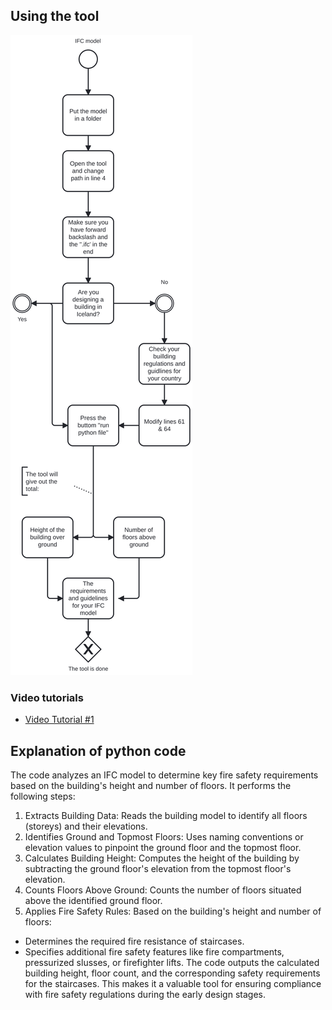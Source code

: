 ## Using the tool
![Diagram of BIM use case](diagram.svg)

### Video tutorials

- [Video Tutorial #1](https://youtu.be/****)


## Explanation of python code
The code analyzes an IFC model to determine key fire safety requirements based on the building's height and number of floors. It performs the following steps:

1. Extracts Building Data: Reads the building model to identify all floors (storeys) and their elevations.
2. Identifies Ground and Topmost Floors: Uses naming conventions or elevation values to pinpoint the ground floor and the topmost floor.
3. Calculates Building Height: Computes the height of the building by subtracting the ground floor's elevation from the topmost floor's elevation.
4. Counts Floors Above Ground: Counts the number of floors situated above the identified ground floor.
5. Applies Fire Safety Rules: Based on the building's height and number of floors:
- Determines the required fire resistance of staircases.
- Specifies additional fire safety features like fire compartments, pressurized slusses, or firefighter lifts.
  The code outputs the calculated building height, floor count, and the corresponding safety requirements for the staircases. This makes it a valuable tool for ensuring compliance with fire safety regulations during the early design stages.
